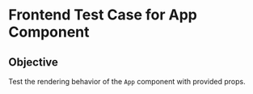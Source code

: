 # Frontend Test Case for App Component

## Objective
Test the rendering behavior of the `App` component with provided props.

